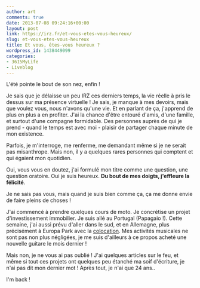 ```yaml
---
author: art
comments: true
date: 2013-07-08 09:24:16+00:00
layout: post
link: https://irz.fr/et-vous-etes-vous-heureux/
slug: et-vous-etes-vous-heureux
title: Et vous, êtes-vous heureux ?
wordpress_id: 1438449099
categories:
- 3615MyLife
- Liveblog
---
```


L'été pointe le bout de son nez, enfin !

Je sais que je délaisse un peu IRZ ces derniers temps, la vie réelle à pris le dessus sur ma présence virtuelle ! Je sais, je manque à mes devoirs, mais que voulez vous, nous n'avons qu'une vie. Et en parlant de ça, j'apprend de plus en plus a en profiter. J'ai la chance d'être entouré d'amis, d'une famille, et surtout d'une compagne formidable. Des personnes auprès de qui je prend - quand le temps est avec moi - plaisir de partager chaque minute de mon existence. <!-- more -->

Parfois, je m'interroge, me renferme, me demandant même si je ne serait pas misanthrope. Mais non, il y a quelques rares personnes qui comptent et qui égaient mon quotidien.

Oui, vous vous en doutez, j'ai formulé mon titre comme une question, une question oratoire. Oui je suis heureux. **Du bout de mes doigts, j'effleure la félicité**.

Je ne sais pas vous, mais quand je suis bien comme ça, ça me donne envie de faire pleins de choses !

J'ai commencé à prendre quelques cours de moto. Je concrétise un projet d'investissement immobilier. Je suis allé au Portugal (Papagaio !). Cette semaine, j'ai aussi prévu d'aller dans le sud, et en Allemagne, plus précisément à Europa Park avec la [colocation](https://irz.fr/recherche?q=colocation). Mes activités musicales ne sont pas non plus négligées, je me suis d'ailleurs à ce propos acheté une nouvelle guitare le mois dernier !

Mais non, je ne vous ai pas oublié ! J'ai quelques articles sur le feu, et même si tout ces projets ont quelques peu étanché ma soif d'écriture, je n'ai pas dit mon dernier mot ! Après tout, je n'ai que 24 ans..

I'm back !
